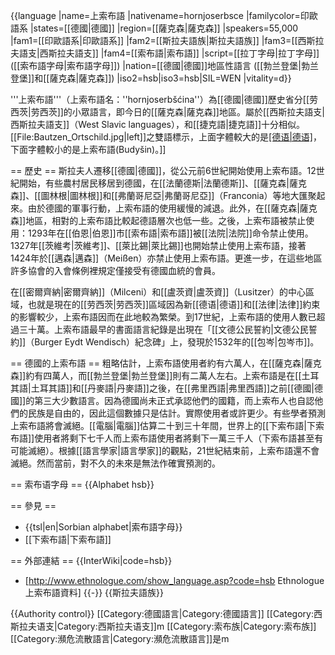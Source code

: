 {{language
|name=上索布語
|nativename=hornjoserbsce
|familycolor=印歐語系
|states=[[德國|德國]]
|region=[[薩克森|薩克森]]
|speakers=55,000
|fam1=[[印歐語系|印歐語系]]
|fam2=[[斯拉夫語族|斯拉夫語族]]
|fam3=[[西斯拉夫語支|西斯拉夫語支]]
|fam4=[[索布語|索布語]]
|script=[[拉丁字母|拉丁字母]] ([[索布語字母|索布語字母]])
|nation=[[德國|德國]]地區性語言 ([[勃兰登堡|勃兰登堡]]和[[薩克森|薩克森]])
|iso2=hsb|iso3=hsb|SIL=WEN
|vitality=d}}

'''上索布語'''（上索布語名：''hornjoserbšćina''）為[[德國|德國]]歷史省分[[劳西茨|劳西茨]]的小眾語言，即今日的[[薩克森|薩克森]]地區。屬於[[西斯拉夫語支|西斯拉夫語支]]（West Slavic languages），和[[捷克語|捷克語]]十分相似。
[[File:Bautzen_Ortschild.jpg|left]]之雙語標示，上面字體較大的是[[德语|德语]](Bautzen)，下面字體較小的是上索布語(Budyšin)。]]

== 歷史 ==
斯拉夫人遷移[[德國|德國]]，從公元前6世紀開始使用上索布語。12世紀開始，有些農村居民移居到德國，在[[法蘭德斯|法蘭德斯]]、[[薩克森|薩克森]]、[[圖林根|圖林根]]和[[弗蘭哥尼亞|弗蘭哥尼亞]]（Franconia）等地大匯聚起來。由於德國的軍事行動，上索布語的使用緩慢的減退。此外，在[[薩克森|薩克森]]地區，相對的上索布語比較起德語層次也低一些。之後，上索布語被禁止使用：1293年在[[伯恩|伯恩]]市[[索布語|索布語]]被[[法院|法院]]命令禁止使用。1327年[[茨維考|茨維考]]、[[萊比錫|萊比錫]]也開始禁止使用上索布語，接著1424年於[[邁森|邁森]]（Meißen）亦禁止使用上索布語。更進一步，在這些地區許多協會的入會條例裡規定僅接受有德國血統的會員。

在[[密爾齊納|密爾齊納]]（Milceni）和[[盧茨資|盧茨資]]（Lusitzer）的中心區域，也就是現在的[[劳西茨|劳西茨]]區域因為新[[德语|德语]]和[[法律|法律]]約束的影響較少，上索布語因而在此地較為繁榮。到17世紀，上索布語的使用人數已超過三十萬。上索布語最早的書面語言紀錄是出現在「[[文德公民誓約|文德公民誓約]]（Burger Eydt Wendisch）紀念碑」上，發現於1532年的[[包岑|包岑市]]。

== 德國的上索布語 ==
粗略估計，上索布語使用者約有六萬人，在[[薩克森|薩克森]]約有四萬人，而[[勃兰登堡|勃兰登堡]]則有二萬人左右。上索布語是在[[土耳其語|土耳其語]]和[[丹麥語|丹麥語]]之後，在[[弗里西語|弗里西語]]之前[[德國|德國]]的第三大少數語言。因為德國尚未正式承認他們的國籍，而上索布人也自認他們的民族是自由的，因此這個數據只是估計。實際使用者或許更少。有些學者預測上索布語將會滅絕。[[電腦|電腦]]估算二十到三十年間，世界上的[[下索布語|下索布語]]使用者將剩下七千人而上索布語使用者將剩下一萬三千人（下索布語甚至有可能滅絕）。根據[[語言學家|語言學家]]的觀點，21世紀結束前，上索布語還不會滅絕。然而當前，對不久的未來是無法作確實預測的。

== 索布语字母 ==
{{Alphabet hsb}}

== 參見 ==
* {{tsl|en|Sorbian alphabet|索布語字母}}
* [[下索布語|下索布語]]

== 外部連結 ==
{{InterWiki|code=hsb}}
* [http://www.ethnologue.com/show_language.asp?code=hsb Ethnologue上索布語資料]
{{-}}
{{斯拉夫語族}}

{{Authority control}}
[[Category:德國語言|Category:德國語言]]
[[Category:西斯拉夫语支|Category:西斯拉夫语支]]m
[[Category:索布族|Category:索布族]]
[[Category:瀕危流散語言|Category:瀕危流散語言]]是m